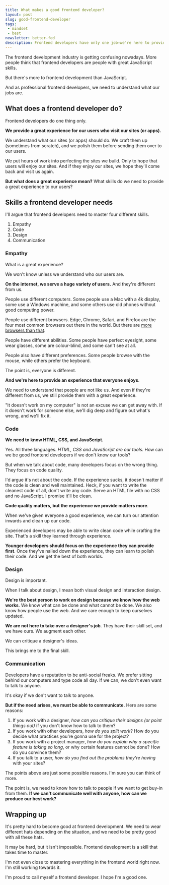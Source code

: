 ```yaml
---
title: What makes a good frontend developer?
layout: post
slug: good-frontend-developer
tags:
 - mindset
 - best
newsletter: better-fed
description: Frontend developers have only one job—we're here to provide a great experience for our users. And here are the skills we need to do so.
---
```


The frontend development industry is getting confusing nowadays. More people think that frontend developers are people with great JavaScript skills.

But there's more to frontend development than JavaScript.

And as professional frontend developers, we need to understand what our jobs are.

<!-- more -->

## What does a frontend developer do?

Frontend developers do one thing only.

**We provide a great experience for our users who visit our sites (or apps).**

We understand what our sites (or apps) should do. We craft them up (sometimes from scratch), and we polish them before sending them over to our users.

We put hours of work into perfecting the sites we build. Only to hope that users will enjoy our sites. And if they enjoy our sites, we hope they'll come back and visit us again.

**But what does a great experience mean?** What skills do we need to provide a great experience to our users?

## Skills a frontend developer needs

I'll argue that frontend developers need to master four different skills.

1. Empathy
2. Code
3. Design
3. Communication

### Empathy

What is a great experience?

We won't know unless we understand who our users are.

**On the internet, we serve a huge variety of users.** And they're different from us.

People use different computers. Some people use a Mac with a 4k display, some use a Windows machine, and some others use old phones without good computing power.

People use different browsers. Edge, Chrome, Safari, and Firefox are the four most common browsers out there in the world. But there are [more browsers than that][1].

People have different abilities. Some people have perfect eyesight, some wear glasses, some are colour-blind, and some can't see at all.

People also have different preferences. Some people browse with the mouse, while others prefer the keyboard.

The point is, everyone is different.

**And we're here to provide an experience that everyone enjoys**.

We need to understand that people are not like us. And even if they're different from us, we still provide them with a great experience.

"It doesn't work on my computer" is not an excuse we can get away with. If it doesn't work for someone else, we'll dig deep and figure out what's wrong, and we'll fix it.

### Code

**We need to know HTML, CSS, and JavaScript.**

Yes. All three languages. *HTML, CSS and JavaScript are our tools.* How can we be good frontend developers if we don't know our tools?

But when we talk about code, many developers focus on the wrong thing. They focus on code quality.

I'd argue it's not about the code. If the experience sucks, it doesn't matter if the code is clean and well maintained. Heck, if you want to write the cleanest code of all, don't write any code. Serve an HTML file with no CSS and no JavaScript. I promise it'll be clean.

**Code quality matters, but the experience we provide matters more**.

When we've given everyone a good experience, we can turn our attention inwards and clean up our code.

Experienced developers may be able to write clean code while crafting the site. That's a skill they learned through experience.

**Younger developers should focus on the experience they can provide first**. Once they've nailed down the experience, they can learn to polish their code. And we get the best of both worlds.

### Design

Design is important.

When I talk about design, I mean both visual design and interaction design.

**We're the best person to work on design because we know how the web works**. We know what can be done and what cannot be done. We also know how people use the web. And we care enough to keep ourselves updated.

**We are not here to take over a designer's job**. They have their skill set, and we have ours. We augment each other.

We can critique a designer's ideas.

This brings me to the final skill.

### Communication

Developers have a reputation to be anti-social freaks. We prefer sitting behind our computers and type code all day. If we can, we don't even want to talk to anyone.

It's okay if we don't want to talk to anyone.

**But if the need arises, we must be able to communicate.** Here are some reasons:

1. If you work with a designer, *how can you critique their designs (or point things out)* if you don't know how to talk to them?
2. If you work with other developers, *how do you split work*? How do you decide what practices you're gonna use for the project?
3. If you work with a project manager, *how do you explain why a specific feature is taking so long*, or why certain features cannot be done? How do you convince them?
4. If you talk to a user, *how do you find out the problems they're having* with your sites?

The points above are just some possible reasons. I'm sure you can think of more.

The point is, we need to know how to talk to people if we want to get buy-in from them. **If we can't communicate well with anyone, how can we produce our best work?**

<div class="jsCkClone" data-should-not-clone></div>

## Wrapping up

It's pretty hard to become good at frontend development. We need to wear different hats depending on the situation, and we need to be pretty good with all these hats.

It may be hard, but it isn't impossible. Frontend development is a skill that takes time to master.

I'm not even close to mastering everything in the frontend world right now. I'm still working towards it.

I'm proud to call myself a frontend developer. I hope I'm a good one.


[1]:	https://en.wikipedia.org/wiki/Usage_share_of_web_browsers "Usage share of web browsers"
